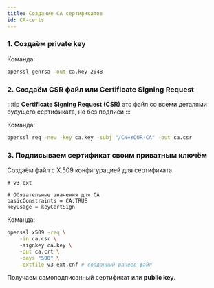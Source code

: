 ```yaml
---
title: Создание CA сертификатов
id: CA-certs
---
```


### 1. Создаём **private key** 

Команда:
```sh
openssl genrsa -out ca.key 2048
```
### 2. Создаём **CSR** файл или **Certificate Signing Request**

:::tip
**Certificate Signing Request (CSR)** это файл со всеми деталями будущего сертификата, но без подписи
:::

Команда: 
```sh
openssl req -new -key ca.key -subj "/CN=YOUR-CA" -out ca.csr
```
### 3. Подписываем сертификат своим приватным ключём

Создаём файл с X.509 конфигурацией для сертификата.
```hcl
# v3-ext

# Обязательные значения для CA
basicConstraints = CA:TRUE
keyUsage = keyCertSign
```

Команда: 
```sh
openssl x509 -req \
	-in ca.csr \ 
	-signkey ca.key \
	-out ca.crt \
	-days "500" \
	-extfile v3-ext.cnf # созданный ранеее файл
```

Получаем самоподписанный сертификат или **public key**.